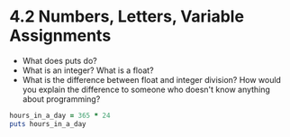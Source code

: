 # 4.2 Numbers, Letters, Variable Assignments

* What does puts do?
* What is an integer? What is a float?
* What is the difference between float and integer division? How would you explain the difference to someone who doesn't know anything about programming?

```ruby
hours_in_a_day = 365 * 24
puts hours_in_a_day
```
